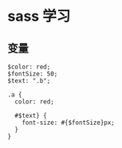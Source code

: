 # sass 学习
## 变量
```
$color: red;
$fontSize: 50;
$text: ".b";

.a {
  color: red;

  #$text} {
    font-size: #{$fontSize}px;
  }
}
```
# 